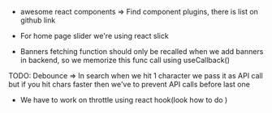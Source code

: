 - awesome react components => Find component plugins, there is list on github link
- For home page slider we're using react slick

- Banners fetching function should only be recalled when we add banners in backend, so we memorize this func call using useCallback()

TODO: Debounce => In search when we hit 1 character we pass it as API call but if you hit chars faster then we've to prevent API calls before last one
- We have to work on throttle using react hook(look how to do )